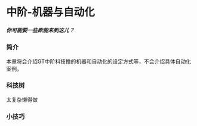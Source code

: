 # 中阶-机器与自动化

##### 你可能要一些欧能来到这儿？

### 简介

本章将会介绍GT中阶科技撸的机器和自动化的设定方式等，不会介绍具体自动化案例，

### 科技树

太复杂懒得做

### 小技巧



